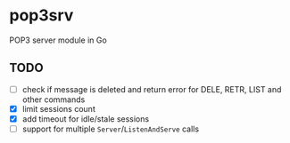 # pop3srv
POP3 server module in Go

## TODO
 * [ ] check if message is deleted and return error for DELE, RETR, LIST and other commands
 * [x] limit sessions count
 * [x] add timeout for idle/stale sessions
 * [ ] support for multiple `Server`/`ListenAndServe` calls